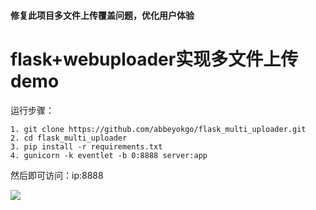 #### 修复此项目多文件上传覆盖问题，优化用户体验

# flask+webuploader实现多文件上传demo

运行步骤：
```
1. git clone https://github.com/abbeyokgo/flask_multi_uploader.git
2. cd flask_multi_uploader
3. pip install -r requirements.txt
4. gunicorn -k eventlet -b 0:8888 server:app
```
然后即可访问：ip:8888

![](http://wx2.sinaimg.cn/large/0060lm7Tly1fw5m7ppzh4g30wo0ko7wh.gif)
